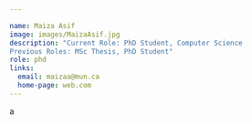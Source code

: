 ```yaml
---

name: Maiza Asif
image: images/MaizaAsif.jpg
description: "Current Role: PhD Student, Computer Science
Previous Roles: MSc Thesis, PhD Student"
role: phd
links:
  email: maizaa@mun.ca
  home-page: web.com
---
```


a
